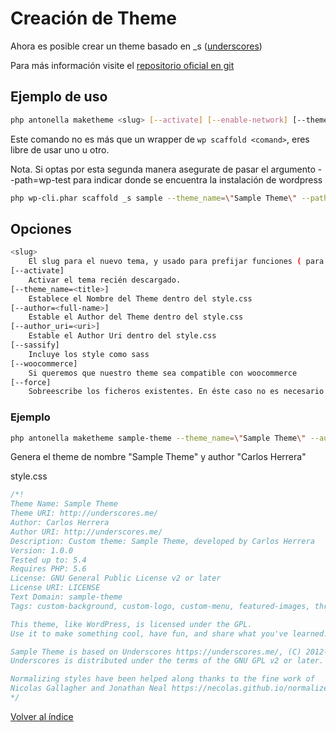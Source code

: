 # Creación de Theme

Ahora es posible crear un theme basado en _s ([underscores](https://developer.wordpress.org/cli/commands/scaffold/_s/))

Para más información visite el [repositorio oficial en git](https://github.com/automattic/_s)

## Ejemplo de uso

```bash
php antonella maketheme <slug> [--activate] [--enable-network] [--theme_name=<title>] [--author=<full-name>] [--author_uri=<uri>] [--sassify] [--woocommerce] [--force]
```

Este comando no es más que un wrapper de `wp scaffold <comand>`, eres libre de usar uno u otro.

Nota. Si optas por esta segunda manera asegurate de pasar el argumento --path=wp-test para indicar donde se encuentra la instalación 
de wordpress

```bash
php wp-cli.phar scaffold _s sample --theme_name=\"Sample Theme\" --path=wp-test --force` 
```

## Opciones

```bash
<slug> 
	El slug para el nuevo tema, y usado para prefijar funciones ( para evitar conflictos ) y como clave del textdomain (traducciones).
[--activate] 
	Activar el tema recién descargado.
[--theme_name=<title>]
	Establece el Nombre del Theme dentro del style.css
[--author=<full-name>]
	Estable el Author del Theme dentro del style.css
[--author_uri=<uri>]
	Estable el Author Uri dentro del style.css
[--sassify]
	Incluye los style como sass
[--woocommerce]
	Si queremos que nuestro theme sea compatible con woocommerce
[--force]
	Sobreescribe los ficheros existentes. En éste caso no es necesario ya que está aplicado por default.
```

### Ejemplo

```bash
php antonella maketheme sample-theme --theme_name=\"Sample Theme\" --author=\"Carlos Herrera\" 
```

Genera el theme de nombre "Sample Theme" y author "Carlos Herrera"

style.css

```css
/*!
Theme Name: Sample Theme
Theme URI: http://underscores.me/
Author: Carlos Herrera
Author URI: http://underscores.me/
Description: Custom theme: Sample Theme, developed by Carlos Herrera
Version: 1.0.0
Tested up to: 5.4
Requires PHP: 5.6
License: GNU General Public License v2 or later
License URI: LICENSE
Text Domain: sample-theme
Tags: custom-background, custom-logo, custom-menu, featured-images, threaded-comments, translation-ready

This theme, like WordPress, is licensed under the GPL.
Use it to make something cool, have fun, and share what you've learned.

Sample Theme is based on Underscores https://underscores.me/, (C) 2012-2020 Automattic, Inc.
Underscores is distributed under the terms of the GNU GPL v2 or later.

Normalizing styles have been helped along thanks to the fine work of
Nicolas Gallagher and Jonathan Neal https://necolas.github.io/normalize.css/
*/
```
 
[Volver al índice](https://github.com/cehojac/antonella-framework-for-wp/tree/1.8/docs/1.8/readme.md)